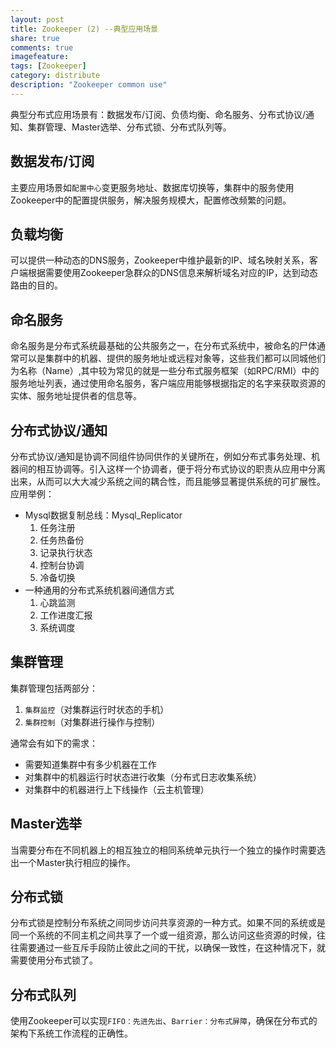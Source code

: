 ```yaml
---
layout: post
title: Zookeeper (2) --典型应用场景
share: true
comments: true
imagefeature:
tags: [Zookeeper]
category: distribute
description: "Zookeeper common use"
---
```


典型分布式应用场景有：数据发布/订阅、负债均衡、命名服务、分布式协议/通知、集群管理、Master选举、分布式锁、分布式队列等。

<!--more-->

## 数据发布/订阅

主要应用场景如`配置中心`变更服务地址、数据库切换等，集群中的服务使用Zookeeper中的配置提供服务，解决服务规模大，配置修改频繁的问题。

## 负载均衡
可以提供一种动态的DNS服务，Zookeeper中维护最新的IP、域名映射关系，客户端根据需要使用Zookeeper急群众的DNS信息来解析域名对应的IP，达到动态路由的目的。
## 命名服务
命名服务是分布式系统最基础的公共服务之一，在分布式系统中，被命名的尸体通常可以是集群中的机器、提供的服务地址或远程对象等，这些我们都可以同城他们为名称（Name）,其中较为常见的就是一些分布式服务框架（如RPC/RMI）中的服务地址列表，通过使用命名服务，客户端应用能够根据指定的名字来获取资源的实体、服务地址提供者的信息等。
## 分布式协议/通知
分布式协议/通知是协调不同组件协同供作的关键所在，例如分布式事务处理、机器间的相互协调等。引入这样一个协调者，便于将分布式协议的职责从应用中分离出来，从而可以大大减少系统之间的耦合性，而且能够显著提供系统的可扩展性。应用举例：
	
* Mysql数据复制总线：Mysql_Replicator
	1. 任务注册
	2. 任务热备份
	3. 记录执行状态
	4. 控制台协调
	5. 冷备切换
* 一种通用的分布式系统机器间通信方式
	1. 心跳监测
	2. 工作进度汇报
	3. 系统调度

## 集群管理
集群管理包括两部分：

1. `集群监控`（对集群运行时状态的手机）
2. `集群控制`（对集群进行操作与控制）

通常会有如下的需求：
	
* 需要知道集群中有多少机器在工作
* 对集群中的机器运行时状态进行收集（分布式日志收集系统）
* 对集群中的机器进行上下线操作（云主机管理） 

## Master选举
当需要分布在不同机器上的相互独立的相同系统单元执行一个独立的操作时需要选出一个Master执行相应的操作。

## 分布式锁

分布式锁是控制分布系统之间同步访问共享资源的一种方式。如果不同的系统或是同一个系统的不同主机之间共享了一个或一组资源，那么访问这些资源的时候，往往需要通过一些互斥手段防止彼此之间的干扰，以确保一致性，在这种情况下，就需要使用分布式锁了。

## 分布式队列
使用Zookeeper可以实现`FIFO：先进先出`、`Barrier：分布式屏障`，确保在分布式的架构下系统工作流程的正确性。

